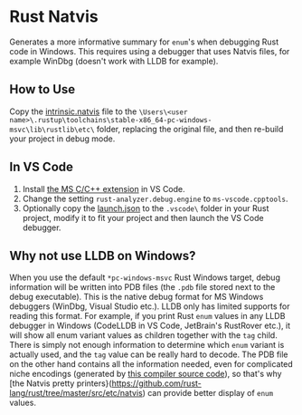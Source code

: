 # Rust Natvis

Generates a more informative summary for `enum`'s when debugging Rust code in Windows. This requires using a debugger that uses Natvis files, for example WinDbg 
(doesn't work with LLDB for example).

## How to Use

Copy the [intrinsic.natvis](intrinsic.natvis) file to the `\Users\<user name>\.rustup\toolchains\stable-x86_64-pc-windows-msvc\lib\rustlib\etc\` folder, replacing the original file, 
and then re-build your project in debug mode.

## In VS Code

1. Install [the MS C/C++ extension](https://marketplace.visualstudio.com/items?itemName=ms-vscode.cpptools) in VS Code.
2. Change the setting `rust-analyzer.debug.engine` to `ms-vscode.cpptools`.
3. Optionally copy the [launch.json](.vscode/launch.json) to the `.vscode\` folder in your Rust project, modify it to fit your project and then launch the VS Code debugger.

## Why not use LLDB on Windows?

When you use the default `*pc-windows-msvc` Rust Windows target, debug information will be written into PDB files (the `.pdb` file stored next to the debug executable).
This is the native debug format for MS Windows debuggers (WinDbg, Visual Studio etc.). LLDB only has limited supports for reading this format. For example,
if you print Rust `enum` values in any LLDB debugger in Windows (CodeLLDB in VS Code, JetBrain's RustRover etc.), it will show all enum variant values as children together with the `tag` child. 
There is simply not enough information to determine which `enum` variant is actually used, and the `tag` value can be really hard to decode. The PDB file on the other hand contains 
all the information needed, even for complicated niche encodings (generated by [this compiler source code](https://github.com/rust-lang/rust/blob/master/compiler/rustc_codegen_llvm/src/debuginfo/metadata/enums/cpp_like.rs)), so that's why [the Natvis pretty printers}(https://github.com/rust-lang/rust/tree/master/src/etc/natvis) can provide better display of `enum` values.
